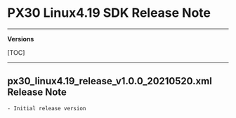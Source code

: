 # PX30 Linux4.19 SDK Release Note

---

**Versions**

[TOC]

---
## px30_linux4.19_release_v1.0.0_20210520.xml Release Note

```
- Initial release version
```